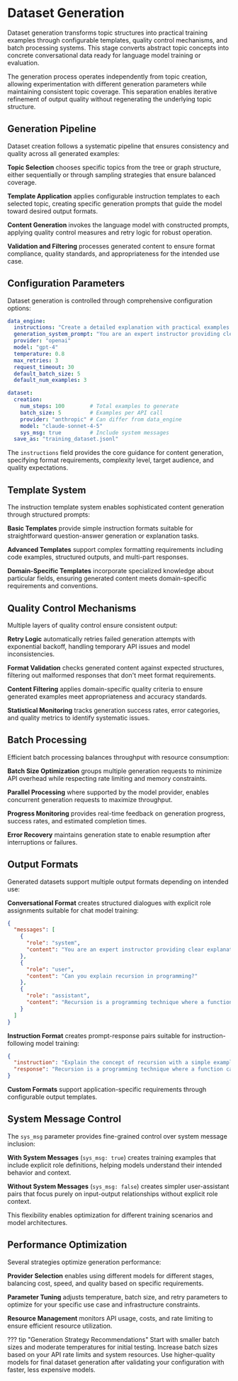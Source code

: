 # Dataset Generation

Dataset generation transforms topic structures into practical training examples through configurable templates, quality control mechanisms, and batch processing systems. This stage converts abstract topic concepts into concrete conversational data ready for language model training or evaluation.

The generation process operates independently from topic creation, allowing experimentation with different generation parameters while maintaining consistent topic coverage. This separation enables iterative refinement of output quality without regenerating the underlying topic structure.

## Generation Pipeline

Dataset creation follows a systematic pipeline that ensures consistency and quality across all generated examples:

**Topic Selection** chooses specific topics from the tree or graph structure, either sequentially or through sampling strategies that ensure balanced coverage.

**Template Application** applies configurable instruction templates to each selected topic, creating specific generation prompts that guide the model toward desired output formats.

**Content Generation** invokes the language model with constructed prompts, applying quality control measures and retry logic for robust operation.

**Validation and Filtering** processes generated content to ensure format compliance, quality standards, and appropriateness for the intended use case.

## Configuration Parameters

Dataset generation is controlled through comprehensive configuration options:

```yaml
data_engine:
  instructions: "Create a detailed explanation with practical examples suitable for intermediate learners."
  generation_system_prompt: "You are an expert instructor providing clear, comprehensive explanations with practical examples and detailed guidance."
  provider: "openai"
  model: "gpt-4"
  temperature: 0.8
  max_retries: 3
  request_timeout: 30
  default_batch_size: 5
  default_num_examples: 3

dataset:
  creation:
    num_steps: 100        # Total examples to generate
    batch_size: 5         # Examples per API call
    provider: "anthropic" # Can differ from data_engine
    model: "claude-sonnet-4-5"
    sys_msg: true         # Include system messages
  save_as: "training_dataset.jsonl"
```

The `instructions` field provides the core guidance for content generation, specifying format requirements, complexity level, target audience, and quality expectations.

## Template System

The instruction template system enables sophisticated content generation through structured prompts:

**Basic Templates** provide simple instruction formats suitable for straightforward question-answer generation or explanation tasks.

**Advanced Templates** support complex formatting requirements including code examples, structured outputs, and multi-part responses.

**Domain-Specific Templates** incorporate specialized knowledge about particular fields, ensuring generated content meets domain-specific requirements and conventions.

## Quality Control Mechanisms

Multiple layers of quality control ensure consistent output:

**Retry Logic** automatically retries failed generation attempts with exponential backoff, handling temporary API issues and model inconsistencies.

**Format Validation** checks generated content against expected structures, filtering out malformed responses that don't meet format requirements.

**Content Filtering** applies domain-specific quality criteria to ensure generated examples meet appropriateness and accuracy standards.

**Statistical Monitoring** tracks generation success rates, error categories, and quality metrics to identify systematic issues.

## Batch Processing

Efficient batch processing balances throughput with resource consumption:

**Batch Size Optimization** groups multiple generation requests to minimize API overhead while respecting rate limiting and memory constraints.

**Parallel Processing** where supported by the model provider, enables concurrent generation requests to maximize throughput.

**Progress Monitoring** provides real-time feedback on generation progress, success rates, and estimated completion times.

**Error Recovery** maintains generation state to enable resumption after interruptions or failures.

## Output Formats

Generated datasets support multiple output formats depending on intended use:

**Conversational Format** creates structured dialogues with explicit role assignments suitable for chat model training:

```json
{
  "messages": [
    {
      "role": "system",
      "content": "You are an expert instructor providing clear explanations."
    },
    {
      "role": "user", 
      "content": "Can you explain recursion in programming?"
    },
    {
      "role": "assistant",
      "content": "Recursion is a programming technique where a function calls itself..."
    }
  ]
}
```

**Instruction Format** creates prompt-response pairs suitable for instruction-following model training:

```json
{
  "instruction": "Explain the concept of recursion with a simple example",
  "response": "Recursion is a programming technique where a function calls itself..."
}
```

**Custom Formats** support application-specific requirements through configurable output templates.

## System Message Control

The `sys_msg` parameter provides fine-grained control over system message inclusion:

**With System Messages** (`sys_msg: true`) creates training examples that include explicit role definitions, helping models understand their intended behavior and context.

**Without System Messages** (`sys_msg: false`) creates simpler user-assistant pairs that focus purely on input-output relationships without explicit role context.

This flexibility enables optimization for different training scenarios and model architectures.

## Performance Optimization

Several strategies optimize generation performance:

**Provider Selection** enables using different models for different stages, balancing cost, speed, and quality based on specific requirements.

**Parameter Tuning** adjusts temperature, batch size, and retry parameters to optimize for your specific use case and infrastructure constraints.

**Resource Management** monitors API usage, costs, and rate limiting to ensure efficient resource utilization.

??? tip "Generation Strategy Recommendations"
    Start with smaller batch sizes and moderate temperatures for initial testing. Increase batch sizes based on your API rate limits and system resources. Use higher-quality models for final dataset generation after validating your configuration with faster, less expensive models.